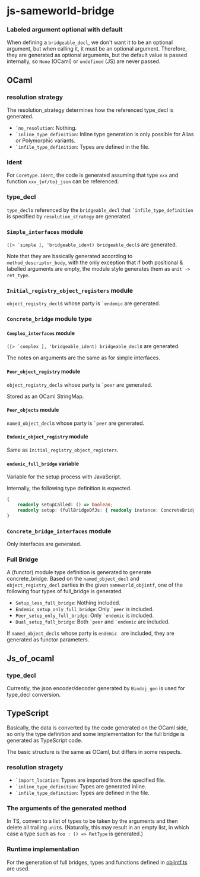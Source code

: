 # js-sameworld-bridge

### Labeled argument optional with default

When defining a `bridgeable_decl`, we don't want it to be an optional argument, but when calling it, it must be an optional argument.
Therefore, they are generated as optional arguments, but the default value is passed internally, so `None` (OCaml) or `undefined` (JS) are never passed.

## OCaml

### resolution strategy

The resolution_strategy determines how the referenced type_decl is generated.

- `` `no_resolution ``: Nothing.
- `` `inline_type_definition ``: Inline type generation is only possible for Alias or Polymorphic variants.
- `` `infile_type_definition ``: Types are defined in the file.

### Ident

For `Coretype.Ident`, the code is generated assuming that type `xxx` and function `xxx_{of/to}_json` can be referenced.

### type_decl

`type_decl`s referenced by the `bridgeable_decl` that `` `infile_type_definition `` is specified by `resolution_strategy` are generated.

### `Simple_interfaces` module

`` ([> `simple ], 'bridgeable_ident) bridgeable_decl ``s are generated.

Note that they are basically generated according to `method_descriptor_body`, with the only exception that if both positional & labelled arguments are empty, the module style generates them as `unit -> ret_type`.

### `Initial_registry_object_registers` module

`object_registry_decl`s whose party is `` `endemic `` are generated.

### `Concrete_bridge` module type

#### `Complex_interfaces` module

`` ([> `complex ], 'bridgeable_ident) bridgeable_decl ``s are generated.

The notes on arguments are the same as for simple interfaces.

#### `Peer_object_registry` module

`object_registry_decl`s whose party is `` `peer `` are generated.

Stored as an OCaml StringMap.

#### `Peer_objects` module

`named_object_decl`s whose party is `` `peer `` are generated.

#### `Endemic_object_registry` module

Same as `Initial_registry_object_registers`.

#### `endemic_full_bridge` variable

Variable for the setup process with JavaScript.

Internally, the following type definition is expected.

```typescript
{
    readonly setupCalled: () => boolean;
    readonly setup: (fullBridgeOfJs: { readonly instance: ConcreteBridgeOfJs }) => void;
}
```

### `Concrete_bridge_interfaces` module

Only interfaces are generated.

### Full Bridge

A (functor) module type definition is generated to generate concrete_bridge. Based on the `named_object_decl` and `object_registry_decl` parties in the given `sameworld_objintf`, one of the following four types of full_bridge is generated.

* `Setup_less_full_bridge`: Nothing included.
* `Endemic_setup_only_full_bridge`: Only `` `peer `` is included.
* `Peer_setup_only_full_bridge`: Only `` `endemic `` is included.
* `Dual_setup_full_bridge`: Both `` `peer `` and `` `endemic `` are included.

If `named_object_decl`s whose party is ``endemic `` are included, they are generated as functor parameters.

## Js_of_ocaml

### type_decl

Currently, the json encoder/decoder generated by `Bindoj_gen` is used for type_decl conversion.

## TypeScript

Basically, the data is converted by the code generated on the OCaml side, so only the type definition and some implementation for the full bridge is generated as TypeScript code.

The basic structure is the same as OCaml, but differs in some respects.

### resolution stragety

- `` `import_location ``: Types are imported from the specified file.
- `` `inline_type_definition ``: Types are generated inline.
- `` `infile_type_definition ``: Types are defined in the file.

### The arguments of the generated method
In TS, convert to a list of types to be taken by the arguments and then delete all trailing `unit`s. (Naturally, this may result in an empty list, in which case a type such as `foo : () => RetType` is generated.)

### Runtime implementation

For the generation of full bridges, types and functions defined in [objintf.ts](../../../with_js/public-packages/runtime/src/objintf.ts) are used.
